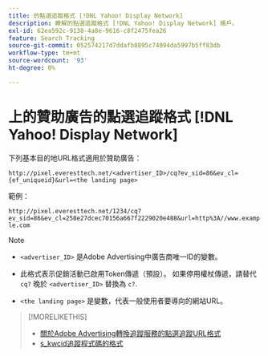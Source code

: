 ```yaml
---
title: 的點選追蹤格式 [!DNL Yahoo! Display Network]
description: 瞭解的點選追蹤格式 [!DNL Yahoo! Display Network] 帳戶。
exl-id: 62ea592c-9138-4a8e-9616-c8f2475fea26
feature: Search Tracking
source-git-commit: 052574217d7ddafb8895c74094da5997b5ff83db
workflow-type: tm+mt
source-wordcount: '93'
ht-degree: 0%

---
```


# 上的贊助廣告的點選追蹤格式 [!DNL Yahoo! Display Network]

下列基本目的地URL格式適用於贊助廣告：

`http://pixel.everesttech.net/<advertiser_ID>/cq?ev_sid=86&ev_cl={ef_uniqueid}&url=<the landing page>`

範例：

`http://pixel.everesttech.net/1234/cq?ev_sid=86&ev_cl=258e27dcec70156a667f2229020e488&url=http%3A//www.example.com`

>[!NOTE]
>
>* `<advertiser_ID>` 是Adobe Advertising中廣告商唯一ID的變數。
>
>* 此格式表示促銷活動已啟用Token傳遞（預設）。 如果停用權杖傳遞，請替代 `cq?` 晚於 `<advertiser_ID>` 替換為 `c?`.
>
>* `<the landing page>` 是變數，代表一般使用者要導向的網站URL。

>[!MORELIKETHIS]
>
>* [關於Adobe Advertising轉換追蹤服務的點選追蹤URL格式](formats-click-tracking-about.md)
>* [s\_kwcid追蹤程式碼的格式](skwcid-tracking-parameter.md)
